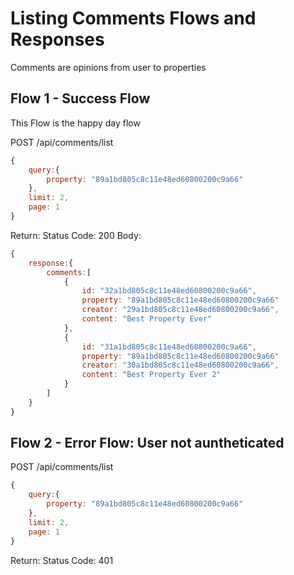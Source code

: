 # Listing Comments Flows and Responses
Comments are opinions from user to properties

## Flow 1 - Success Flow
This Flow is the happy day flow

POST /api/comments/list
```javascript
{
	query:{
		property: "89a1bd805c8c11e48ed60800200c9a66"
	},
	limit: 2,
	page: 1
} 
```

Return:
Status Code: 200
Body:
```javascript
{
	response:{
		comments:[
			{
				id: "32a1bd805c8c11e48ed60800200c9a66",
				property: "89a1bd805c8c11e48ed60800200c9a66"
				creator: "29a1bd805c8c11e48ed60800200c9a66",
				content: "Best Property Ever"
			},
			{
				id: "31a1bd805c8c11e48ed60800200c9a66",
				property: "89a1bd805c8c11e48ed60800200c9a66"
				creator: "30a1bd805c8c11e48ed60800200c9a66",
				content: "Best Property Ever 2"
			}
		]
	}	
} 
```

## Flow 2 - Error Flow: User not auntheticated

POST /api/comments/list
```javascript
{
	query:{
		property: "89a1bd805c8c11e48ed60800200c9a66"
	},
	limit: 2,
	page: 1
} 
```


Return:
Status Code: 401